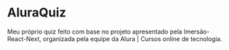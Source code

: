 # AluraQuiz 

Meu próprio quiz feito com base no projeto apresentado pela Imersão-React-Next, organizada pela equipe da Alura | Cursos online de tecnologia.